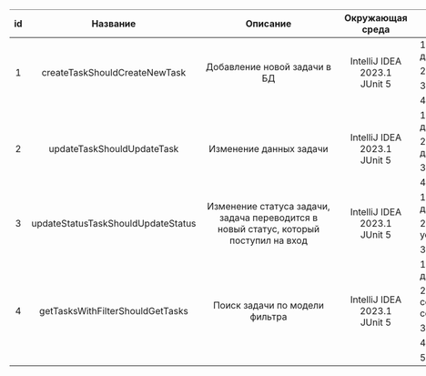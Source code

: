 <style type="text/css">
.tg .tg-9wq8{border-color:inherit;text-align:center;vertical-align:middle}
.tg .tg-c3ow{border-color:inherit;text-align:center;vertical-align:top}
.tg .tg-0pky{border-color:inherit;text-align:left;vertical-align:top}
.tg .tg-0lax{text-align:left;vertical-align:top}
</style>
<table class="tg" style="table-layout: fixed; width: 1600px">
<colgroup>
<col style="width: 25px">
<col style="width: 268px">
<col style="width: 253px">
<col style="width: 140px">
<col style="width: 388px">
<col style="width: 243px">
<col style="width: 214px">
<col style="width: 69px">
</colgroup>
<thead>
  <tr>
    <th class="tg-9wq8">id</th>
    <th class="tg-9wq8">Название</th>
    <th class="tg-9wq8">Описание</th>
    <th class="tg-9wq8">Окружающая среда</th>
    <th class="tg-c3ow">Шаги</th>
    <th class="tg-9wq8">Ожидаемый результат</th>
    <th class="tg-9wq8">Фактический результат</th>
    <th class="tg-9wq8">Статус</th>
  </tr>
</thead>
<tbody>
  <tr>
    <td class="tg-9wq8" rowspan="4">1</td>
    <td class="tg-9wq8" rowspan="4">createTaskShouldCreateNewTask</td>
    <td class="tg-9wq8" rowspan="4">Добавление новой задачи в БД</td>
    <td class="tg-9wq8" rowspan="4">IntelliJ IDEA 2023.1<br>JUnit 5</td>
    <td class="tg-0pky">1. Сгенерировать и записать начальные данные в БД</td>
    <td class="tg-9wq8" rowspan="4">В БД должна быть добавлена новая задача</td>
    <td class="tg-9wq8" rowspan="4">Задача была добавлена в БД</td>
    <td class="tg-9wq8" rowspan="4">Успешно</td>
  </tr>
  <tr>
    <td class="tg-0pky">2. Создать модель задачи</td>
  </tr>
  <tr>
    <td class="tg-0pky">3. Добавить задачу в БД</td>
  </tr>
  <tr>
    <td class="tg-0pky">4. Проверить результат</td>
  </tr>
  <tr>
    <td class="tg-9wq8" rowspan="4">2</td>
    <td class="tg-9wq8" rowspan="4">updateTaskShouldUpdateTask</td>
    <td class="tg-9wq8" rowspan="4">Изменение данных задачи</td>
    <td class="tg-9wq8" rowspan="4">IntelliJ IDEA 2023.1<br>JUnit 5<br></td>
    <td class="tg-0pky">1. Сгенерировать и записать начальные данные в БД</td>
    <td class="tg-9wq8" rowspan="4">Данные задачи должны быть обновлены</td>
    <td class="tg-9wq8" rowspan="4">Данные задачи обновлены</td>
    <td class="tg-9wq8" rowspan="4">Успешно</td>
  </tr>
  <tr>
    <td class="tg-0pky">2. Создать модель с обновленными данными о задаче</td>
  </tr>
  <tr>
    <td class="tg-0pky">3. Обновить данные</td>
  </tr>
  <tr>
    <td class="tg-0pky">4. Проверить результат</td>
  </tr>
  <tr>
    <td class="tg-9wq8" rowspan="3">3</td>
    <td class="tg-9wq8" rowspan="3">updateStatusTaskShouldUpdateStatus</td>
    <td class="tg-9wq8" rowspan="3">Изменение статуса задачи, задача переводится в новый статус, который поступил на вход</td>
    <td class="tg-9wq8" rowspan="3">IntelliJ IDEA 2023.1<br>JUnit 5 </td>
    <td class="tg-0pky">1. Сгенерировать и записать начальные данные в БД</td>
    <td class="tg-9wq8" rowspan="3">Должен изменить статус задачи на заданный</td>
    <td class="tg-9wq8" rowspan="3">Значение статуса было изменено</td>
    <td class="tg-9wq8" rowspan="3">Успешно</td>
  </tr>
  <tr>
    <td class="tg-0pky">2. Задать задаче новый статус согласно условию перехода</td>
  </tr>
  <tr>
    <td class="tg-0pky">3. Проверить результат</td>
  </tr>
  <tr>
    <td class="tg-9wq8" rowspan="5">4</td>
    <td class="tg-9wq8" rowspan="5">getTasksWithFilterShouldGetTasks</td>
    <td class="tg-9wq8" rowspan="5">Поиск задачи по модели фильтра</td>
    <td class="tg-9wq8" rowspan="5">IntelliJ IDEA 2023.1<br>JUnit 5</td>
    <td class="tg-0pky">1. Сгенерировать и записать начальные данные в БД</td>
    <td class="tg-9wq8" rowspan="5">Должны быть получены задачи подпадающие под критерии поиска</td>
    <td class="tg-9wq8" rowspan="5">задачи найдены, поиск выдал только соответствующие критериям поиска задачи</td>
    <td class="tg-9wq8" rowspan="5">Успешно</td>
  </tr>
  <tr>
    <td class="tg-0pky">2. Изменить данные у нескольких из ранее созданных проектов, что бы они соответствовали модели фильтру</td>
  </tr>
  <tr>
    <td class="tg-0pky">3. Создать модель фильтра</td>
  </tr>
  <tr>
    <td class="tg-0pky">4. Осуществить поиск задач</td>
  </tr>
  <tr>
    <td class="tg-0lax">5. Проверить результат</td>
  </tr>
</tbody>
</table>